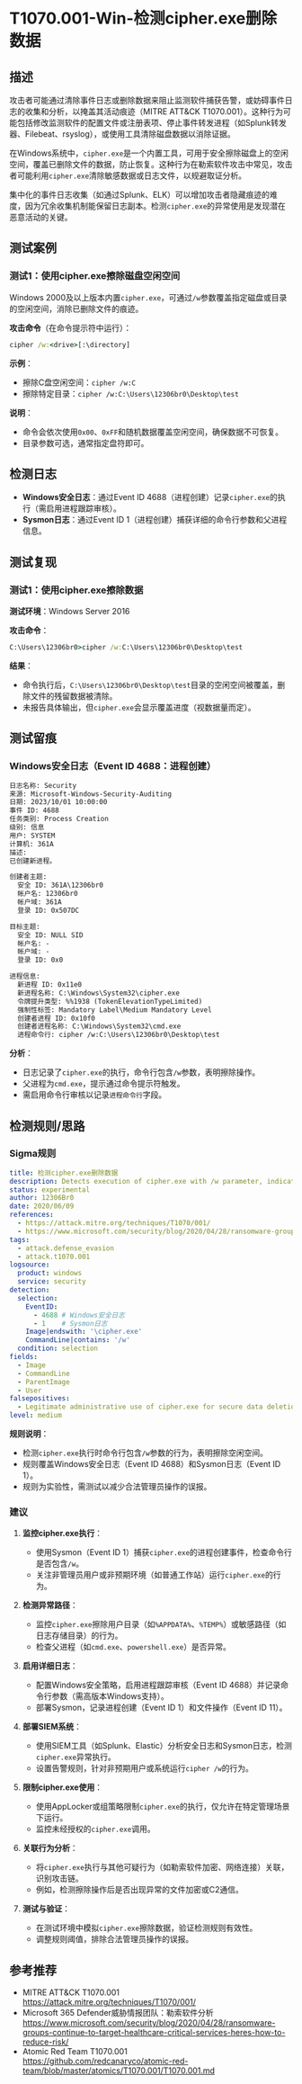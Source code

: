 # T1070.001-Win-检测cipher.exe删除数据

## 描述

攻击者可能通过清除事件日志或删除数据来阻止监测软件捕获告警，或妨碍事件日志的收集和分析，以掩盖其活动痕迹（MITRE ATT&CK T1070.001）。这种行为可能包括修改监测软件的配置文件或注册表项、停止事件转发进程（如Splunk转发器、Filebeat、rsyslog），或使用工具清除磁盘数据以消除证据。

在Windows系统中，`cipher.exe`是一个内置工具，可用于安全擦除磁盘上的空闲空间，覆盖已删除文件的数据，防止恢复。这种行为在勒索软件攻击中常见，攻击者可能利用`cipher.exe`清除敏感数据或日志文件，以规避取证分析。

集中化的事件日志收集（如通过Splunk、ELK）可以增加攻击者隐藏痕迹的难度，因为冗余收集机制能保留日志副本。检测`cipher.exe`的异常使用是发现潜在恶意活动的关键。

## 测试案例

### 测试1：使用cipher.exe擦除磁盘空闲空间

Windows 2000及以上版本内置`cipher.exe`，可通过`/w`参数覆盖指定磁盘或目录的空闲空间，消除已删除文件的痕迹。

**攻击命令**（在命令提示符中运行）：
```cmd
cipher /w:<drive>[:\directory]
```

**示例**：
- 擦除C盘空闲空间：`cipher /w:C`
- 擦除特定目录：`cipher /w:C:\Users\12306br0\Desktop\test`

**说明**：
- 命令会依次使用`0x00`、`0xFF`和随机数据覆盖空闲空间，确保数据不可恢复。
- 目录参数可选，通常指定盘符即可。

## 检测日志

- **Windows安全日志**：通过Event ID 4688（进程创建）记录`cipher.exe`的执行（需启用进程跟踪审核）。
- **Sysmon日志**：通过Event ID 1（进程创建）捕获详细的命令行参数和父进程信息。

## 测试复现

### 测试1：使用cipher.exe擦除数据

**测试环境**：Windows Server 2016

**攻击命令**：
```cmd
C:\Users\12306br0>cipher /w:C:\Users\12306br0\Desktop\test
```

**结果**：
- 命令执行后，`C:\Users\12306br0\Desktop\test`目录的空闲空间被覆盖，删除文件的残留数据被清除。
- 未报告具体输出，但`cipher.exe`会显示覆盖进度（视数据量而定）。

## 测试留痕

### Windows安全日志（Event ID 4688：进程创建）

```xml
日志名称: Security
来源: Microsoft-Windows-Security-Auditing
日期: 2023/10/01 10:00:00
事件 ID: 4688
任务类别: Process Creation
级别: 信息
用户: SYSTEM
计算机: 361A
描述:
已创建新进程。

创建者主题:
  安全 ID: 361A\12306br0
  帐户名: 12306br0
  帐户域: 361A
  登录 ID: 0x507DC

目标主题:
  安全 ID: NULL SID
  帐户名: -
  帐户域: -
  登录 ID: 0x0

进程信息:
  新进程 ID: 0x11e0
  新进程名称: C:\Windows\System32\cipher.exe
  令牌提升类型: %%1938 (TokenElevationTypeLimited)
  强制性标签: Mandatory Label\Medium Mandatory Level
  创建者进程 ID: 0x10f0
  创建者进程名称: C:\Windows\System32\cmd.exe
  进程命令行: cipher /w:C:\Users\12306br0\Desktop\test
```

**分析**：
- 日志记录了`cipher.exe`的执行，命令行包含`/w`参数，表明擦除操作。
- 父进程为`cmd.exe`，提示通过命令提示符触发。
- 需启用命令行审核以记录`进程命令行`字段。

## 检测规则/思路

### Sigma规则

```yaml
title: 检测cipher.exe删除数据
description: Detects execution of cipher.exe with /w parameter, indicating potential data wiping behavior, as seen in ransomware attacks.
status: experimental
author: 12306Br0
date: 2020/06/09
references:
  - https://attack.mitre.org/techniques/T1070/001/
  - https://www.microsoft.com/security/blog/2020/04/28/ransomware-groups-continue-to-target-healthcare-critical-services-heres-how-to-reduce-risk/
tags:
  - attack.defense_evasion
  - attack.t1070.001
logsource:
  product: windows
  service: security
detection:
  selection:
    EventID:
      - 4688 # Windows安全日志
      - 1    # Sysmon日志
    Image|endswith: '\cipher.exe'
    CommandLine|contains: '/w'
  condition: selection
fields:
  - Image
  - CommandLine
  - ParentImage
  - User
falsepositives:
  - Legitimate administrative use of cipher.exe for secure data deletion
level: medium
```

**规则说明**：
- 检测`cipher.exe`执行时命令行包含`/w`参数的行为，表明擦除空闲空间。
- 规则覆盖Windows安全日志（Event ID 4688）和Sysmon日志（Event ID 1）。
- 规则为实验性，需测试以减少合法管理员操作的误报。

### 建议

1. **监控cipher.exe执行**：
   - 使用Sysmon（Event ID 1）捕获`cipher.exe`的进程创建事件，检查命令行是否包含`/w`。
   - 关注非管理员用户或非预期环境（如普通工作站）运行`cipher.exe`的行为。

2. **检测异常路径**：
   - 监控`cipher.exe`擦除用户目录（如`%APPDATA%`、`%TEMP%`）或敏感路径（如日志存储目录）的行为。
   - 检查父进程（如`cmd.exe`、`powershell.exe`）是否异常。

3. **启用详细日志**：
   - 配置Windows安全策略，启用进程跟踪审核（Event ID 4688）并记录命令行参数（需高版本Windows支持）。
   - 部署Sysmon，记录进程创建（Event ID 1）和文件操作（Event ID 11）。

4. **部署SIEM系统**：
   - 使用SIEM工具（如Splunk、Elastic）分析安全日志和Sysmon日志，检测`cipher.exe`异常执行。
   - 设置告警规则，针对非预期用户或系统运行`cipher /w`的行为。

5. **限制cipher.exe使用**：
   - 使用AppLocker或组策略限制`cipher.exe`的执行，仅允许在特定管理场景下运行。
   - 监控未经授权的`cipher.exe`调用。

6. **关联行为分析**：
   - 将`cipher.exe`执行与其他可疑行为（如勒索软件加密、网络连接）关联，识别攻击链。
   - 例如，检测擦除操作后是否出现异常的文件加密或C2通信。

7. **测试与验证**：
   - 在测试环境中模拟`cipher.exe`擦除数据，验证检测规则有效性。
   - 调整规则阈值，排除合法管理员操作的误报。

## 参考推荐

- MITRE ATT&CK T1070.001  
  <https://attack.mitre.org/techniques/T1070/001/>
- Microsoft 365 Defender威胁情报团队：勒索软件分析  
  <https://www.microsoft.com/security/blog/2020/04/28/ransomware-groups-continue-to-target-healthcare-critical-services-heres-how-to-reduce-risk/>
- Atomic Red Team T1070.001  
  <https://github.com/redcanaryco/atomic-red-team/blob/master/atomics/T1070.001/T1070.001.md>
